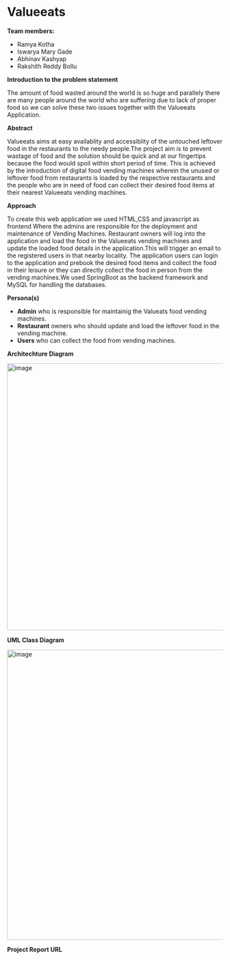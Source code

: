 <h1>Valueeats</h1>

**Team members:**
- Ramya Kotha
- Iswarya Mary Gade
- Abhinav Kashyap
- Rakshith Reddy Bollu

**Introduction to the problem statement**

The amount of food wasted around the world is so huge and parallely there are many people around the world 
who are suffering due to lack of proper food so we can solve these two issues together with the Valueeats Application.

**Abstract**

Valueeats aims at easy availablity and accessiblity of the untouched leftover food in the restaurants to the needy people.The project aim is to prevent wastage of food and the solution should be quick and at our fingertips because the food would spoil within short period of time. This is achieved by the introduction of digital food vending machines wherein the unused or leftover food from restaurants is loaded by the respective restaurants and the people who are in need of food can collect their desired food items at their nearest Valueeats vending machines.

**Approach**

To create this web application we used HTML,CSS and javascript as frontend Where the admins are responsible for the deployment and maintenance of Vending Machines. Restaurant owners will log into the application and load the food in the Valueeats vending machines and update the loaded food details in the application.This will trigger an email to the registered users in that nearby locality. The application users can login to the application and prebook the desired food items and collect the food in their leisure or they can directly collect the food in person from the vending machines.We used SpringBoot as the backend framework and MySQL for handling the databases.

**Persona(s)**

* **Admin** who is responsible for maintainig the Valueats food vending machines.
* **Restaurant** owners who should update and load the leftover food in the vending machine.
* **Users** who can collect the food from vending machines.

**Architechture Diagram**

<img width="622" alt="image" src="https://user-images.githubusercontent.com/60643500/169195407-6cca91a4-5e63-475e-a3d7-e736fc4f0e59.png">



**UML Class Diagram**


<img width="676" alt="image" src="https://user-images.githubusercontent.com/60643500/169194867-63effa11-77bb-44d9-8450-7ef55a55877c.png">


**Project Report URL**


